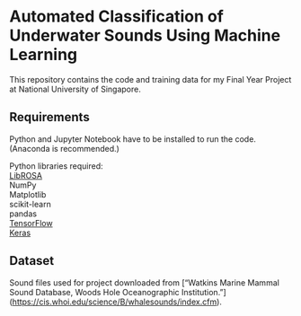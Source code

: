 # Automated Classification of Underwater Sounds Using Machine Learning

This repository contains the code and training data for my Final Year Project at National University of Singapore.

## Requirements

Python and Jupyter Notebook have to be installed to run the code. (Anaconda is recommended.)  
  
Python libraries required:  
[LibROSA](https://librosa.github.io/librosa/install.html)  
NumPy  
Matplotlib  
scikit-learn  
pandas  
[TensorFlow](https://www.tensorflow.org/install/)  
[Keras](https://keras.io/#installation)  

## Dataset

Sound files used for project downloaded from [“Watkins Marine Mammal Sound Database, Woods Hole Oceanographic Institution.”] (https://cis.whoi.edu/science/B/whalesounds/index.cfm).
